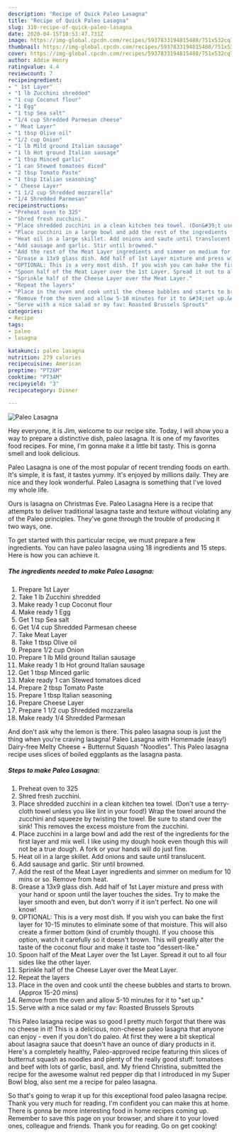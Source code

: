 ```yaml
---
description: "Recipe of Quick Paleo Lasagna"
title: "Recipe of Quick Paleo Lasagna"
slug: 310-recipe-of-quick-paleo-lasagna
date: 2020-04-15T10:53:47.731Z
image: https://img-global.cpcdn.com/recipes/5937833194815488/751x532cq70/paleo-lasagna-recipe-main-photo.jpg
thumbnail: https://img-global.cpcdn.com/recipes/5937833194815488/751x532cq70/paleo-lasagna-recipe-main-photo.jpg
cover: https://img-global.cpcdn.com/recipes/5937833194815488/751x532cq70/paleo-lasagna-recipe-main-photo.jpg
author: Addie Henry
ratingvalue: 4.4
reviewcount: 7
recipeingredient:
- " 1st Layer"
- "1 lb Zucchini shredded"
- "1 cup Coconut flour"
- "1 Egg"
- "1 tsp Sea salt"
- "1/4 cup Shredded Parmesan cheese"
- " Meat Layer"
- "1 tbsp Olive oil"
- "1/2 cup Onion"
- "1 lb Mild ground Italian sausage"
- "1 lb Hot ground Italian sausage"
- "1 tbsp Minced garlic"
- "1 can Stewed tomatoes diced"
- "2 tbsp Tomato Paste"
- "1 tbsp Italian seasoning"
- " Cheese Layer"
- "1 1/2 cup Shredded mozzarella"
- "1/4 Shredded Parmesan"
recipeinstructions:
- "Preheat oven to 325"
- "Shred fresh zucchini."
- "Place shredded zucchini in a clean kitchen tea towel. (Don&#39;t use a terry-cloth towel unless you like lint in your food!) Wrap the towel around the zucchini and squeeze by twisting the towel. Be sure to stand over the sink! This removes the excess moisture from the zucchini."
- "Place zucchini in a large bowl and add the rest of the ingredients for the first layer and mix well. I like using my dough hook even though this will not be a true dough. A fork or your hands will do just fine."
- "Heat oil in a large skillet. Add onions and saute until translucent."
- "Add sausage and garlic. Stir until browned."
- "Add the rest of the Meat Layer ingredients and simmer on medium for 10 mins or so. Remove from heat."
- "Grease a 13x9 glass dish. Add half of 1st Layer mixture and press with your hand or spoon until the layer touches the sides. Try to make the layer smooth and even, but don&#39;t worry if it isn&#39;t perfect. No one will know!"
- "OPTIONAL: This is a very most dish. If you wish you can bake the first layer for 10-15 minutes to eliminate some of that moisture. This will also create a firmer bottom (kind of crumbly though). If you choose this option, watch it carefully so it doesn&#39;t brown. This will greatly alter the taste of the coconut flour and make it taste too &#34;dessert-like.&#34;"
- "Spoon half of the Meat Layer over the 1st Layer. Spread it out to all four sides like the other layer."
- "Sprinkle half of the Cheese Layer over the Meat Layer."
- "Repeat the layers"
- "Place in the oven and cook until the cheese bubbles and starts to brown. (Approx 15-20 mins)"
- "Remove from the oven and allow 5-10 minutes for it to &#34;set up.&#34;"
- "Serve with a nice salad or my fav: Roasted Brussels Sprouts"
categories:
- Recipe
tags:
- paleo
- lasagna

katakunci: paleo lasagna 
nutrition: 279 calories
recipecuisine: American
preptime: "PT26M"
cooktime: "PT34M"
recipeyield: "3"
recipecategory: Dinner

---
```



![Paleo Lasagna](https://img-global.cpcdn.com/recipes/5937833194815488/751x532cq70/paleo-lasagna-recipe-main-photo.jpg)

Hey everyone, it is Jim, welcome to our recipe site. Today, I will show you a way to prepare a distinctive dish, paleo lasagna. It is one of my favorites food recipes. For mine, I'm gonna make it a little bit tasty. This is gonna smell and look delicious.

Paleo Lasagna is one of the most popular of recent trending foods on earth. It's simple, it is fast, it tastes yummy. It's enjoyed by millions daily. They are nice and they look wonderful. Paleo Lasagna is something that I've loved my whole life.

Ours is lasagna on Christmas Eve. Paleo Lasagna Here is a recipe that attempts to deliver traditional lasagna taste and texture without violating any of the Paleo principles. They&#39;ve gone through the trouble of producing it two ways, one.


To get started with this particular recipe, we must prepare a few ingredients. You can have paleo lasagna using 18 ingredients and 15 steps. Here is how you can achieve it.

##### The ingredients needed to make Paleo Lasagna:

1. Prepare  1st Layer
1. Take 1 lb Zucchini shredded
1. Make ready 1 cup Coconut flour
1. Make ready 1 Egg
1. Get 1 tsp Sea salt
1. Get 1/4 cup Shredded Parmesan cheese
1. Take  Meat Layer
1. Take 1 tbsp Olive oil
1. Prepare 1/2 cup Onion
1. Prepare 1 lb Mild ground Italian sausage
1. Make ready 1 lb Hot ground Italian sausage
1. Get 1 tbsp Minced garlic
1. Make ready 1 can Stewed tomatoes diced
1. Prepare 2 tbsp Tomato Paste
1. Prepare 1 tbsp Italian seasoning
1. Prepare  Cheese Layer
1. Prepare 1 1/2 cup Shredded mozzarella
1. Make ready 1/4 Shredded Parmesan


And don&#39;t ask why the lemon is there. This paleo lasagna soup is just the thing when you&#39;re craving lasagna! Paleo Lasagna with Homemade (easy!) Dairy-free Melty Cheese + Butternut Squash &#34;Noodles&#34;. This Paleo lasagna recipe uses slices of boiled eggplants as the lasagna pasta. 

##### Steps to make Paleo Lasagna:

1. Preheat oven to 325
1. Shred fresh zucchini.
1. Place shredded zucchini in a clean kitchen tea towel. (Don&#39;t use a terry-cloth towel unless you like lint in your food!) Wrap the towel around the zucchini and squeeze by twisting the towel. Be sure to stand over the sink! This removes the excess moisture from the zucchini.
1. Place zucchini in a large bowl and add the rest of the ingredients for the first layer and mix well. I like using my dough hook even though this will not be a true dough. A fork or your hands will do just fine.
1. Heat oil in a large skillet. Add onions and saute until translucent.
1. Add sausage and garlic. Stir until browned.
1. Add the rest of the Meat Layer ingredients and simmer on medium for 10 mins or so. Remove from heat.
1. Grease a 13x9 glass dish. Add half of 1st Layer mixture and press with your hand or spoon until the layer touches the sides. Try to make the layer smooth and even, but don&#39;t worry if it isn&#39;t perfect. No one will know!
1. OPTIONAL: This is a very most dish. If you wish you can bake the first layer for 10-15 minutes to eliminate some of that moisture. This will also create a firmer bottom (kind of crumbly though). If you choose this option, watch it carefully so it doesn&#39;t brown. This will greatly alter the taste of the coconut flour and make it taste too &#34;dessert-like.&#34;
1. Spoon half of the Meat Layer over the 1st Layer. Spread it out to all four sides like the other layer.
1. Sprinkle half of the Cheese Layer over the Meat Layer.
1. Repeat the layers
1. Place in the oven and cook until the cheese bubbles and starts to brown. (Approx 15-20 mins)
1. Remove from the oven and allow 5-10 minutes for it to &#34;set up.&#34;
1. Serve with a nice salad or my fav: Roasted Brussels Sprouts


This Paleo lasagna recipe was so good I pretty much forgot that there was no cheese in it! This is a delicious, non-cheese paleo lasagna that anyone can enjoy - even if you don&#39;t do paleo. At first they were a bit skeptical about lasagna sauce that doesn&#39;t have an ounce of diary products in it. Here&#39;s a completely healthy, Paleo-approved recipe featuring thin slices of butternut squash as noodles and plenty of the really good stuff: tomatoes and beef with lots of garlic, basil, and. My friend Christina, submitted the recipe for the awesome walnut red pepper dip that I introduced in my Super Bowl blog, also sent me a recipe for paleo lasagna. 

So that's going to wrap it up for this exceptional food paleo lasagna recipe. Thank you very much for reading. I'm confident you can make this at home. There is gonna be more interesting food in home recipes coming up. Remember to save this page on your browser, and share it to your loved ones, colleague and friends. Thank you for reading. Go on get cooking!
